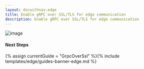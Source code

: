 ```yaml
---
layout: docwithnav-edge
title: Enable gRPC over SSL/TLS for edge communication
description: Enable gRPC over SSL/TLS for edge communication
---
```


![image](/images/coming-soon.jpg)

#### Next Steps

{% assign currentGuide = "GrpcOverSsl" %}{% include templates/edge/guides-banner-edge.md %}